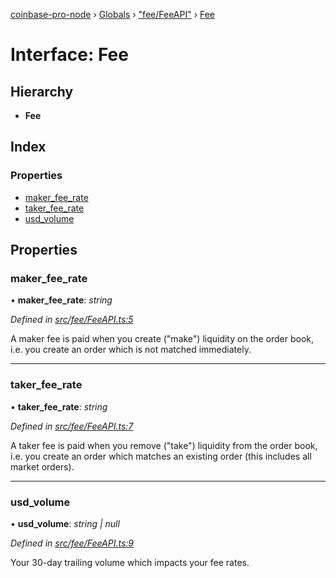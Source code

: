 [coinbase-pro-node](../README.md) › [Globals](../globals.md) › ["fee/FeeAPI"](../modules/_fee_feeapi_.md) › [Fee](_fee_feeapi_.fee.md)

# Interface: Fee

## Hierarchy

- **Fee**

## Index

### Properties

- [maker_fee_rate](_fee_feeapi_.fee.md#maker_fee_rate)
- [taker_fee_rate](_fee_feeapi_.fee.md#taker_fee_rate)
- [usd_volume](_fee_feeapi_.fee.md#usd_volume)

## Properties

### maker_fee_rate

• **maker_fee_rate**: _string_

_Defined in [src/fee/FeeAPI.ts:5](https://github.com/bennyn/coinbase-pro-node/blob/0085625/src/fee/FeeAPI.ts#L5)_

A maker fee is paid when you create ("make") liquidity on the order book, i.e. you create an order which is not matched immediately.

---

### taker_fee_rate

• **taker_fee_rate**: _string_

_Defined in [src/fee/FeeAPI.ts:7](https://github.com/bennyn/coinbase-pro-node/blob/0085625/src/fee/FeeAPI.ts#L7)_

A taker fee is paid when you remove ("take") liquidity from the order book, i.e. you create an order which matches an existing order (this includes all market orders).

---

### usd_volume

• **usd_volume**: _string | null_

_Defined in [src/fee/FeeAPI.ts:9](https://github.com/bennyn/coinbase-pro-node/blob/0085625/src/fee/FeeAPI.ts#L9)_

Your 30-day trailing volume which impacts your fee rates.

